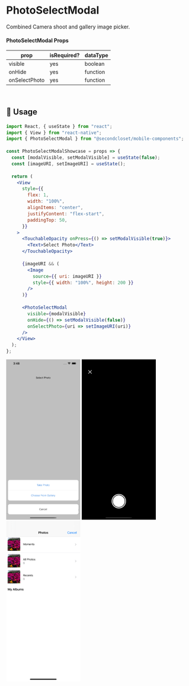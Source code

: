# PhotoSelectModal

Combined Camera shoot and gallery image picker.

<!--- https://www.tablesgenerator.com/markdown_tables -->

#### PhotoSelectModal Props

| prop          | isRequired? | dataType |
| ------------- | ----------- | -------- |
| visible       | yes         | boolean  |
| onHide        | yes         | function |
| onSelectPhoto | yes         | function |

<br/>

## 🔨 Usage

```jsx
import React, { useState } from "react";
import { View } from "react-native";
import { PhotoSelectModal } from "@secondcloset/mobile-components";

const PhotoSelectModalShowcase = props => {
  const [modalVisible, setModalVisible] = useState(false);
  const [imageURI, setImageURI] = useState();

  return (
    <View
      style={{
        flex: 1,
        width: "100%",
        alignItems: "center",
        justifyContent: "flex-start",
        paddingTop: 50,
      }}
    >
      <TouchableOpacity onPress={() => setModalVisible(true)}>
        <Text>Select Photo</Text>
      </TouchableOpacity>

      {imageURI && (
        <Image
          source={{ uri: imageURI }}
          style={{ width: "100%", height: 200 }}
        />
      )}

      <PhotoSelectModal
        visible={modalVisible}
        onHide={() => setModalVisible(false)}
        onSelectPhoto={uri => setImageURI(uri)}
      />
    </View>
  );
};
```

<img src="https://github.com/SecondCloset/mobile-components/blob/master/docs/images/PhotoSelectModal/menu.png?raw=true" alt="Menu" width="200">

<img src="https://github.com/SecondCloset/mobile-components/blob/master/docs/images/PhotoSelectModal/camera.png?raw=true" alt="Camera Shoot" width="200">

<img src="https://github.com/SecondCloset/mobile-components/blob/master/docs/images/PhotoSelectModal/gallery.png?raw=true" alt="Photo Gallery" width="200">

<br/>
